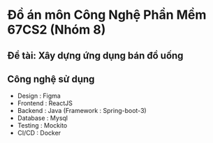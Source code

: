 # Đồ án môn Công Nghệ Phần Mềm 67CS2 (Nhóm 8)

## Đề tài: Xây dựng ứng dụng bán đồ uống

## Công nghệ sử dụng

- Design : Figma
- Frontend : ReactJS
- Backend : Java (Framework : Spring-boot-3)
- Database : Mysql
- Testing : Mockito
- CI/CD : Docker
